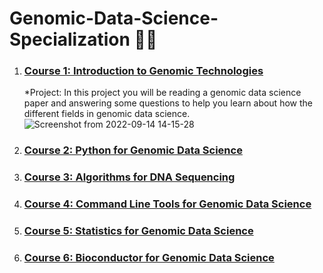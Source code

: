# Genomic-Data-Science-Specialization 🧬🔬

1. ### [**Course 1: Introduction to Genomic Technologies**](https://github.com/hebamuh68/Genomic-Data-Science-Specialization/tree/main/Course%201.%20Introduction%20to%20Genomic%20Technologies)
    *Project: In this project you will be reading a genomic data science paper and answering some questions to help you learn about how the different fields in genomic data science.
![Screenshot from 2022-09-14 14-15-28](https://user-images.githubusercontent.com/69214737/190150917-b74e9d8c-300c-4f43-942a-c851524bdfb5.png)


2. ### [**Course 2: Python for Genomic Data Science**]()
3. ### [**Course 3: Algorithms for DNA Sequencing**]()
4. ### [**Course 4: Command Line Tools for Genomic Data Science**]()
5. ### [**Course 5: Statistics for Genomic Data Science**]()
6. ### [**Course 6: Bioconductor for Genomic Data Science**]()
